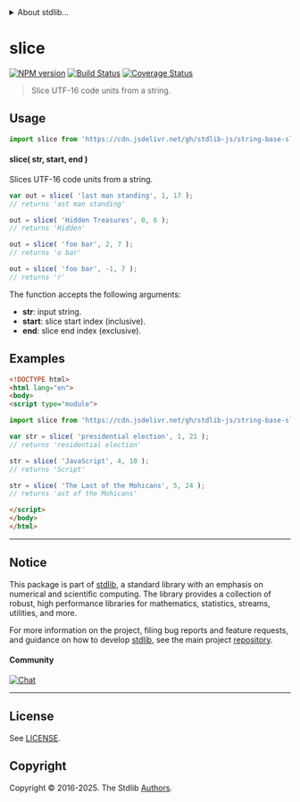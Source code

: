 <!--

@license Apache-2.0

Copyright (c) 2025 The Stdlib Authors.

Licensed under the Apache License, Version 2.0 (the "License");
you may not use this file except in compliance with the License.
You may obtain a copy of the License at

   http://www.apache.org/licenses/LICENSE-2.0

Unless required by applicable law or agreed to in writing, software
distributed under the License is distributed on an "AS IS" BASIS,
WITHOUT WARRANTIES OR CONDITIONS OF ANY KIND, either express or implied.
See the License for the specific language governing permissions and
limitations under the License.

-->


<details>
  <summary>
    About stdlib...
  </summary>
  <p>We believe in a future in which the web is a preferred environment for numerical computation. To help realize this future, we've built stdlib. stdlib is a standard library, with an emphasis on numerical and scientific computation, written in JavaScript (and C) for execution in browsers and in Node.js.</p>
  <p>The library is fully decomposable, being architected in such a way that you can swap out and mix and match APIs and functionality to cater to your exact preferences and use cases.</p>
  <p>When you use stdlib, you can be absolutely certain that you are using the most thorough, rigorous, well-written, studied, documented, tested, measured, and high-quality code out there.</p>
  <p>To join us in bringing numerical computing to the web, get started by checking us out on <a href="https://github.com/stdlib-js/stdlib">GitHub</a>, and please consider <a href="https://opencollective.com/stdlib">financially supporting stdlib</a>. We greatly appreciate your continued support!</p>
</details>

# slice

[![NPM version][npm-image]][npm-url] [![Build Status][test-image]][test-url] [![Coverage Status][coverage-image]][coverage-url] <!-- [![dependencies][dependencies-image]][dependencies-url] -->

> Slice UTF-16 code units from a string.



<section class="usage">

## Usage

```javascript
import slice from 'https://cdn.jsdelivr.net/gh/stdlib-js/string-base-slice@esm/index.mjs';
```

#### slice( str, start, end )

Slices UTF-16 code units from a string.

```javascript
var out = slice( 'last man standing', 1, 17 );
// returns 'ast man standing'

out = slice( 'Hidden Treasures', 0, 6 );
// returns 'Hidden'

out = slice( 'foo bar', 2, 7 );
// returns 'o bar'

out = slice( 'foo bar', -1, 7 );
// returns 'r'
```

The function accepts the following arguments:

-   **str**: input string.
-   **start**: slice start index (inclusive).
-   **end**: slice end index (exclusive).

</section>

<!-- /.usage -->

<section class="examples">

## Examples

<!-- eslint no-undef: "error" -->

```html
<!DOCTYPE html>
<html lang="en">
<body>
<script type="module">

import slice from 'https://cdn.jsdelivr.net/gh/stdlib-js/string-base-slice@esm/index.mjs';

var str = slice( 'presidential election', 1, 21 );
// returns 'residential election'

str = slice( 'JavaScript', 4, 10 );
// returns 'Script'

str = slice( 'The Last of the Mohicans', 5, 24 );
// returns 'ast of the Mohicans'

</script>
</body>
</html>
```

</section>

<!-- /.examples -->

<!-- Section for related `stdlib` packages. Do not manually edit this section, as it is automatically populated. -->

<section class="related">

</section>

<!-- /.related -->

<!-- Section for all links. Make sure to keep an empty line after the `section` element and another before the `/section` close. -->


<section class="main-repo" >

* * *

## Notice

This package is part of [stdlib][stdlib], a standard library with an emphasis on numerical and scientific computing. The library provides a collection of robust, high performance libraries for mathematics, statistics, streams, utilities, and more.

For more information on the project, filing bug reports and feature requests, and guidance on how to develop [stdlib][stdlib], see the main project [repository][stdlib].

#### Community

[![Chat][chat-image]][chat-url]

---

## License

See [LICENSE][stdlib-license].


## Copyright

Copyright &copy; 2016-2025. The Stdlib [Authors][stdlib-authors].

</section>

<!-- /.stdlib -->

<!-- Section for all links. Make sure to keep an empty line after the `section` element and another before the `/section` close. -->

<section class="links">

[npm-image]: http://img.shields.io/npm/v/@stdlib/string-base-slice.svg
[npm-url]: https://npmjs.org/package/@stdlib/string-base-slice

[test-image]: https://github.com/stdlib-js/string-base-slice/actions/workflows/test.yml/badge.svg?branch=main
[test-url]: https://github.com/stdlib-js/string-base-slice/actions/workflows/test.yml?query=branch:main

[coverage-image]: https://img.shields.io/codecov/c/github/stdlib-js/string-base-slice/main.svg
[coverage-url]: https://codecov.io/github/stdlib-js/string-base-slice?branch=main

<!--

[dependencies-image]: https://img.shields.io/david/stdlib-js/string-base-slice.svg
[dependencies-url]: https://david-dm.org/stdlib-js/string-base-slice/main

-->

[chat-image]: https://img.shields.io/gitter/room/stdlib-js/stdlib.svg
[chat-url]: https://app.gitter.im/#/room/#stdlib-js_stdlib:gitter.im

[stdlib]: https://github.com/stdlib-js/stdlib

[stdlib-authors]: https://github.com/stdlib-js/stdlib/graphs/contributors

[umd]: https://github.com/umdjs/umd
[es-module]: https://developer.mozilla.org/en-US/docs/Web/JavaScript/Guide/Modules

[deno-url]: https://github.com/stdlib-js/string-base-slice/tree/deno
[deno-readme]: https://github.com/stdlib-js/string-base-slice/blob/deno/README.md
[umd-url]: https://github.com/stdlib-js/string-base-slice/tree/umd
[umd-readme]: https://github.com/stdlib-js/string-base-slice/blob/umd/README.md
[esm-url]: https://github.com/stdlib-js/string-base-slice/tree/esm
[esm-readme]: https://github.com/stdlib-js/string-base-slice/blob/esm/README.md
[branches-url]: https://github.com/stdlib-js/string-base-slice/blob/main/branches.md

[stdlib-license]: https://raw.githubusercontent.com/stdlib-js/string-base-slice/main/LICENSE

<!-- <related-links> -->

<!-- </related-links> -->

</section>

<!-- /.links -->
